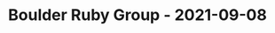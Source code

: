 ---
layout: post
title: Boulder Ruby Group - 2021-09-08
datetime: '2021-09-08T20:00:00-04:00'
name: Boulder Ruby Group
external_url: https://www.meetup.com/boulder_ruby_group/events/278223967/
online_event: false
year_month: 2021-09
---